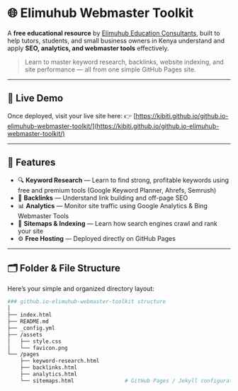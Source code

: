 # 🌐 Elimuhub Webmaster Toolkit

A **free educational resource** by [Elimuhub Education Consultants](https://elimuhubconsultants.blogspot.com), built to help tutors, students, and small business owners in Kenya understand and apply **SEO, analytics, and webmaster tools** effectively.

> Learn to master keyword research, backlinks, website indexing, and site performance — all from one simple GitHub Pages site.

---

## 🚀 Live Demo
Once deployed, visit your live site here:
👉 [https://kibiti.github.io/github.io-elimuhub-webmaster-toolkit/](https://kibiti.github.io/github.io-elimuhub-webmaster-toolkit/)

---

## 🧩 Features
- 🔍 **Keyword Research** — Learn to find strong, profitable keywords using free and premium tools (Google Keyword Planner, Ahrefs, Semrush)
- 🔗 **Backlinks** — Understand link building and off-page SEO
- 📊 **Analytics** — Monitor site traffic using Google Analytics & Bing Webmaster Tools
- 🧭 **Sitemaps & Indexing** — Learn how search engines crawl and rank your site
- ⚙️ **Free Hosting** — Deployed directly on GitHub Pages

---

## 🗂 Folder & File Structure

Here’s your simple and organized directory layout:

```bash
### github.io-elimuhub-webmaster-toolkit structure 
│
├── index.html
├── README.md
├── _config.yml
├── /assets
│   ├── style.css
│   └── favicon.png
└── /pages
    ├── keyword-research.html
    ├── backlinks.html
    ├── analytics.html
    └── sitemaps.html                # GitHub Pages / Jekyll configuration
